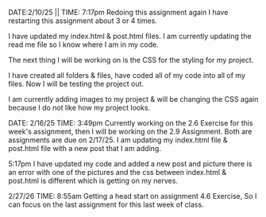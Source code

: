 DATE:2/10/25 || TIME: 7:17pm
Redoing this assignment again
I have restarting this assignment about 3 or 4 times.

I have updated my index.html & post.html files.
I am currently updating the read me file so I know where I am in my code.

The next thing I will be working on is the CSS for the styling for my project.

I have created all folders & files, have coded all of my code into all of my files. Now I will be testing the project out.

I am currently adding images to my project & will be changing the CSS again because I do not like how my project looks.

DATE: 2/16/25 TIME: 3:49pm
Currently working on the 2.6 Exercise for this week's assignment, then I will be working on the 2.9 Assignment. Both are assignments are due on 2/17/25.
I am updating my index.html file & post.html file with a new post that I am adding.

5:17pm
I have updated my code and added a new post and picture there is an error with one of the pictures and the css between index.html & post.html is different which is getting on my nerves.

2/27/26 TIME: 8:55am
Getting a head start on assignment 4.6 Exercise, So I can focus on the last assignment for this last week of class.
